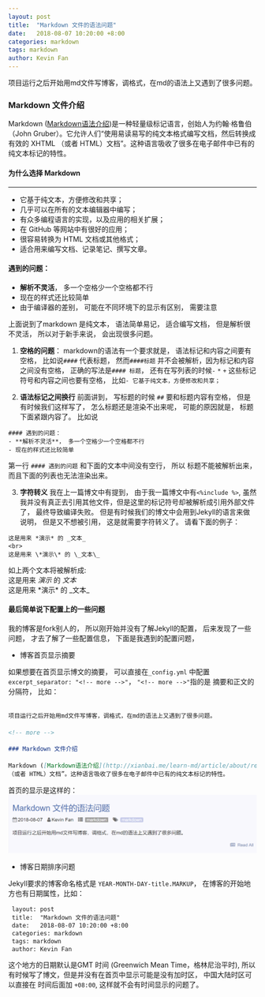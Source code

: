 ```yaml
---
layout: post
title:  "Markdown 文件的语法问题"
date:   2018-08-07 10:20:00 +8:00
categories: markdown
tags: markdown
author: Kevin Fan
---
```


项目运行之后开始用md文件写博客，调格式，在md的语法上又遇到了很多问题。

<!-- more -->

### Markdown 文件介绍

Markdown ([Markdown语法介绍](http://xianbai.me/learn-md/article/about/readme.html))是一种轻量级标记语言，创始人为约翰·格鲁伯（John Gruber）。它允许人们“使用易读易写的纯文本格式编写文档，然后转换成有效的 XHTML
（或者 HTML）文档”。这种语言吸收了很多在电子邮件中已有的纯文本标记的特性。

#### 为什么选择 Markdown
----
- 它基于纯文本，方便修改和共享；
- 几乎可以在所有的文本编辑器中编写；
- 有众多编程语言的实现，以及应用的相关扩展；
- 在 GitHub 等网站中有很好的应用；
- 很容易转换为 HTML 文档或其他格式；
- 适合用来编写文档、记录笔记、撰写文章。

#### 遇到的问题：

- **解析不灵活**， 多一个空格少一个空格都不行
- 现在的样式还比较简单
- 由于编译器的差别， 可能在不同环境下的显示有区别， 需要注意

上面说到了markdown 是纯文本， 语法简单易记， 适合编写文档， 但是解析很不灵活， 所以对于新手来说， 会出现很多问题。

1. **空格的问题**：
markdown的语法有一个要求就是， 语法标记和内容之间要有空格， 比如说`####` 代表标题， 然而`####标题` 并不会被解析，因为标记和内容之间没有空格，
正确的写法是`#### 标题`， 还有在写列表的时候`-` `*` `+` 这些标记符号和内容之间也要有空格， 比如`- 它基于纯文本，方便修改和共享；`

2. **语法标记之间换行**
前面讲到， 写标题的时候 `##` 要和标题内容有空格， 但是有时候我们这样写了， 怎么标题还是渲染不出来呢， 可能的原因就是， 标题下面紧跟内容了。 
比如说
```
#### 遇到的问题：
- **解析不灵活**， 多一个空格少一个空格都不行
- 现在的样式还比较简单
```
第一行 `#### 遇到的问题` 和下面的文本中间没有空行， 所以 标题不能被解析出来， 而且下面的列表也无法渲染出来。

3. **字符转义**
我在上一篇博文中有提到， 由于我一篇博文中有`<%include %>`, 虽然我并没有真正去引用其他文件，但是这里的标记符号却被解析成引用外部文件了， 
最终导致编译失败。 但是有时候我们的博文中会用到Jekyll的语言来做说明， 但是又不想被引用， 这是就需要字符转义了。 请看下面的例子：
```
这是用来 *演示* 的 _文本_
<br>
这是用来 \*演示\* 的 \_文本\_
```
 如上两个文本将被解析成: <br>
 这是用来 *演示* 的 _文本_
 <br>
 这是用来 \*演示\* 的 \_文本\_
 
#### 最后简单说下配置上的一些问题
 
 我的博客是fork别人的， 所以刚开始并没有了解Jekyll的配置， 后来发现了一些问题， 才去了解了一些配置信息， 下面是我遇到的配置问题，
 
 - 博客首页显示摘要
 
 如果想要在首页显示博文的摘要， 可以直接在`_config.yml` 中配置 `excerpt_separator: "<!-- more -->"`， `"<!-- more -->"`指的是
 摘要和正文的分隔符， 比如： 
 
```markdown

项目运行之后开始用md文件写博客，调格式，在md的语法上又遇到了很多问题。

<!-- more -->

### Markdown 文件介绍

Markdown ([Markdown语法介绍](http://xianbai.me/learn-md/article/about/readme.html))是一种轻量级标记语言，创始人为约翰·格鲁伯（John Gruber）。它允许人们“使用易读易写的纯文本格式编写文档，然后转换成有效的 XHTML
（或者 HTML）文档”。这种语言吸收了很多在电子邮件中已有的纯文本标记的特性。

```
 
首页的显示是这样的：
![](/images/screeshot/home_page.jpg)

- 博客日期排序问题

Jekyll要求的博客命名格式是 `YEAR-MONTH-DAY-title.MARKUP`， 在博客的开始地方也有日期属性，比如： 
```
 layout: post
 title:  "Markdown 文件的语法问题"
 date:   2018-08-07 10:20:00 +8:00
 categories: markdown
 tags: markdown
 author: Kevin Fan
```
 
 这个地方的日期默认是GMT 时间
(Greenwich Mean Time，格林尼治平时), 所以有时候写了博文，但是并没有在首页中显示可能是没有加时区， 中国大陆时区可以直接在 时间后面加 `+08:00`,
这样就不会有时间显示的问题了。


